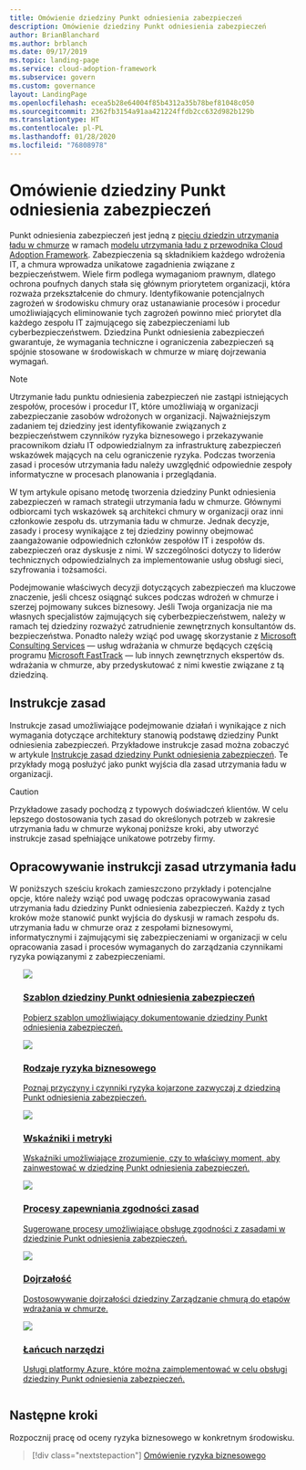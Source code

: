 ```yaml
---
title: Omówienie dziedziny Punkt odniesienia zabezpieczeń
description: Omówienie dziedziny Punkt odniesienia zabezpieczeń
author: BrianBlanchard
ms.author: brblanch
ms.date: 09/17/2019
ms.topic: landing-page
ms.service: cloud-adoption-framework
ms.subservice: govern
ms.custom: governance
layout: LandingPage
ms.openlocfilehash: ecea5b28e64004f85b4312a35b78bef81048c050
ms.sourcegitcommit: 2362fb3154a91aa421224ffdb2cc632d982b129b
ms.translationtype: HT
ms.contentlocale: pl-PL
ms.lasthandoff: 01/28/2020
ms.locfileid: "76808978"
---
```

# <a name="security-baseline-discipline-overview"></a>Omówienie dziedziny Punkt odniesienia zabezpieczeń

Punkt odniesienia zabezpieczeń jest jedną z [pięciu dziedzin utrzymania ładu w chmurze](../governance-disciplines.md) w ramach [modelu utrzymania ładu z przewodnika Cloud Adoption Framework](../index.md). Zabezpieczenia są składnikiem każdego wdrożenia IT, a chmura wprowadza unikatowe zagadnienia związane z bezpieczeństwem. Wiele firm podlega wymaganiom prawnym, dlatego ochrona poufnych danych stała się głównym priorytetem organizacji, która rozważa przekształcenie do chmury. Identyfikowanie potencjalnych zagrożeń w środowisku chmury oraz ustanawianie procesów i procedur umożliwiających eliminowanie tych zagrożeń powinno mieć priorytet dla każdego zespołu IT zajmującego się zabezpieczeniami lub cyberbezpieczeństwem. Dziedzina Punkt odniesienia zabezpieczeń gwarantuje, że wymagania techniczne i ograniczenia zabezpieczeń są spójnie stosowane w środowiskach w chmurze w miarę dojrzewania wymagań.

> [!NOTE]
> Utrzymanie ładu punktu odniesienia zabezpieczeń nie zastąpi istniejących zespołów, procesów i procedur IT, które umożliwiają w organizacji zabezpieczanie zasobów wdrożonych w organizacji. Najważniejszym zadaniem tej dziedziny jest identyfikowanie związanych z bezpieczeństwem czynników ryzyka biznesowego i przekazywanie pracownikom działu IT odpowiedzialnym za infrastrukturę zabezpieczeń wskazówek mających na celu ograniczenie ryzyka. Podczas tworzenia zasad i procesów utrzymania ładu należy uwzględnić odpowiednie zespoły informatyczne w procesach planowania i przeglądania.

W tym artykule opisano metodę tworzenia dziedziny Punkt odniesienia zabezpieczeń w ramach strategii utrzymania ładu w chmurze. Głównymi odbiorcami tych wskazówek są architekci chmury w organizacji oraz inni członkowie zespołu ds. utrzymania ładu w chmurze. Jednak decyzje, zasady i procesy wynikające z tej dziedziny powinny obejmować zaangażowanie odpowiednich członków zespołów IT i zespołów ds. zabezpieczeń oraz dyskusje z nimi. W szczególności dotyczy to liderów technicznych odpowiedzialnych za implementowanie usług obsługi sieci, szyfrowania i tożsamości.

Podejmowanie właściwych decyzji dotyczących zabezpieczeń ma kluczowe znaczenie, jeśli chcesz osiągnąć sukces podczas wdrożeń w chmurze i szerzej pojmowany sukces biznesowy. Jeśli Twoja organizacja nie ma własnych specjalistów zajmujących się cyberbezpieczeństwem, należy w ramach tej dziedziny rozważyć zatrudnienie zewnętrznych konsultantów ds. bezpieczeństwa. Ponadto należy wziąć pod uwagę skorzystanie z [Microsoft Consulting Services](https://www.microsoft.com/enterprise/services) — usług wdrażania w chmurze będących częścią programu [Microsoft FastTrack](https://azure.microsoft.com/programs/azure-fasttrack) — lub innych zewnętrznych ekspertów ds. wdrażania w chmurze, aby przedyskutować z nimi kwestie związane z tą dziedziną.

## <a name="policy-statements"></a>Instrukcje zasad

Instrukcje zasad umożliwiające podejmowanie działań i wynikające z nich wymagania dotyczące architektury stanowią podstawę dziedziny Punkt odniesienia zabezpieczeń. Przykładowe instrukcje zasad można zobaczyć w artykule [Instrukcje zasad dziedziny Punkt odniesienia zabezpieczeń](./policy-statements.md). Te przykłady mogą posłużyć jako punkt wyjścia dla zasad utrzymania ładu w organizacji.

> [!CAUTION]
> Przykładowe zasady pochodzą z typowych doświadczeń klientów. W celu lepszego dostosowania tych zasad do określonych potrzeb w zakresie utrzymania ładu w chmurze wykonaj poniższe kroki, aby utworzyć instrukcje zasad spełniające unikatowe potrzeby firmy.

## <a name="develop-governance-policy-statements"></a>Opracowywanie instrukcji zasad utrzymania ładu

W poniższych sześciu krokach zamieszczono przykłady i potencjalne opcje, które należy wziąć pod uwagę podczas opracowywania zasad utrzymania ładu dziedziny Punkt odniesienia zabezpieczeń. Każdy z tych kroków może stanowić punkt wyjścia do dyskusji w ramach zespołu ds. utrzymania ładu w chmurze oraz z zespołami biznesowymi, informatycznymi i zajmującymi się zabezpieczeniami w organizacji w celu opracowania zasad i procesów wymaganych do zarządzania czynnikami ryzyka powiązanymi z zabezpieczeniami.

<!-- markdownlint-disable MD033 -->

<ul class="panelContent cardsE">
<li style="display: flex; flex-direction: column;">
    <a href="./template.md">
        <div class="cardSize">
            <div class="cardPadding" >
                <div class="card" >
                    <div class="cardImageOuter">
                        <div class="cardImage">
                            <img src="../../_images/govern/process-template.png" class="x-hidden-focus"/>
                        </div>
                    </div>
                    <div class="cardText" style="padding-left:0px;">
                        <h3>Szablon dziedziny Punkt odniesienia zabezpieczeń</h3>
                        <p class="x-hidden-focus">Pobierz szablon umożliwiający dokumentowanie dziedziny Punkt odniesienia zabezpieczeń.</p>
                    </div>
                </div>
            </div>
        </div>
    </a>
</li><li style="display: flex; flex-direction: column;">
    <a href="./business-risks.md">
        <div class="cardSize">
            <div class="cardPadding" >
                <div class="card" >
                    <div class="cardImageOuter">
                        <div class="cardImage">
                            <img src="../../_images/govern/process-risks.png" class="x-hidden-focus"/>
                        </div>
                    </div>
                    <div class="cardText" style="padding-left:0px;">
                        <h3>Rodzaje ryzyka biznesowego</h3>
                        <p class="x-hidden-focus">Poznaj przyczyny i czynniki ryzyka kojarzone zazwyczaj z dziedziną Punkt odniesienia zabezpieczeń.</p>
                    </div>
                </div>
            </div>
        </div>
    </a>
</li>
<li style="display: flex; flex-direction: column;">
    <a href="./metrics-tolerance.md">
        <div class="cardSize">
            <div class="cardPadding" >
                <div class="card" >
                    <div class="cardImageOuter">
                        <div class="cardImage">
                            <img src="../../_images/govern/process-metrics.png" class="x-hidden-focus"/>
                        </div>
                    </div>
                    <div class="cardText" style="padding-left:0px;">
                        <h3>Wskaźniki i metryki</h3>
                        <p class="x-hidden-focus">Wskaźniki umożliwiające zrozumienie, czy to właściwy moment, aby zainwestować w dziedzinę Punkt odniesienia zabezpieczeń.</p>
                    </div>
                </div>
            </div>
        </div>
    </a>
</li>
<li style="display: flex; flex-direction: column;">
    <a href="./compliance-processes.md">
        <div class="cardSize">
            <div class="cardPadding" >
                <div class="card" >
                    <div class="cardImageOuter">
                        <div class="cardImage">
                            <img src="../../_images/govern/process-enforce.png" class="x-hidden-focus"/>
                        </div>
                    </div>
                    <div class="cardText" style="padding-left:0px;">
                        <h3>Procesy zapewniania zgodności zasad</h3>
                        <p class="x-hidden-focus">Sugerowane procesy umożliwiające obsługę zgodności z zasadami w dziedzinie Punkt odniesienia zabezpieczeń.</p>
                    </div>
                </div>
            </div>
        </div>
    </a>
</li>
<li style="display: flex; flex-direction: column;">
    <a href="./discipline-improvement.md">
        <div class="cardSize">
            <div class="cardPadding" >
                <div class="card" >
                    <div class="cardImageOuter">
                        <div class="cardImage">
                            <img src="../../_images/govern/process-maturity.png" class="x-hidden-focus"/>
                        </div>
                    </div>
                    <div class="cardText" style="padding-left:0px;">
                        <h3>Dojrzałość</h3>
                        <p class="x-hidden-focus">Dostosowywanie dojrzałości dziedziny Zarządzanie chmurą do etapów wdrażania w chmurze.</p>
                    </div>
                </div>
            </div>
        </div>
    </a>
</li>
<li style="display: flex; flex-direction: column;">
    <a href="./toolchain.md">
        <div class="cardSize">
            <div class="cardPadding" >
                <div class="card" >
                    <div class="cardImageOuter">
                        <div class="cardImage">
                            <img src="../../_images/govern/process-toolchain.png" class="x-hidden-focus"/>
                        </div>
                    </div>
                    <div class="cardText" style="padding-left:0px;">
                        <h3>Łańcuch narzędzi</h3>
                        <p class="x-hidden-focus">Usługi platformy Azure, które można zaimplementować w celu obsługi dziedziny Punkt odniesienia zabezpieczeń.</p>
                    </div>
                </div>
            </div>
        </div>
    </a>
</li>
</ul>

<!-- markdownlint-enable MD033 -->

## <a name="next-steps"></a>Następne kroki

Rozpocznij pracę od oceny ryzyka biznesowego w konkretnym środowisku.

> [!div class="nextstepaction"]
> [Omówienie ryzyka biznesowego](./business-risks.md)
